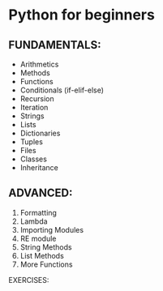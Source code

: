 # Python for beginners

## FUNDAMENTALS:

- Arithmetics
- Methods
- Functions
- Conditionals (if-elif-else)
- Recursion
- Iteration
- Strings
- Lists
- Dictionaries
- Tuples  
- Files
- Classes
- Inheritance

## ADVANCED:

1. Formatting
1. Lambda
1. Importing Modules
1. RE module
1. String Methods
1. List Methods
1. More Functions


EXERCISES:
